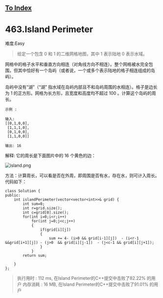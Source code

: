 [To Index](/index.md)
---
# 463.Island Perimeter
难度:Easy
> 给定一个包含 0 和 1 的二维网格地图，其中 1 表示陆地 0 表示水域。

网格中的格子水平和垂直方向相连（对角线方向不相连）。整个网格被水完全包围，但其中恰好有一个岛屿（或者说，一个或多个表示陆地的格子相连组成的岛屿）。

岛屿中没有“湖”（“湖” 指水域在岛屿内部且不和岛屿周围的水相连）。格子是边长为 1 的正方形。网格为长方形，且宽度和高度均不超过 100 。计算这个岛屿的周长。

 
```
示例 :

输入:
[[0,1,0,0],
 [1,1,1,0],
 [0,1,0,0],
 [1,1,0,0]]

输出: 16
```

解释: 它的周长是下面图片中的 16 个黄色的边：  

![island.png](https://i.loli.net/2019/03/30/5c9ed72e361c6.png)


方法：计算周长，可以看是否在外周，即周围是否有水，存在水，则可计入周长。代码如下：  

```
class Solution {
public:
    int islandPerimeter(vector<vector<int>>& grid) {
        int sum=0;
        int r=grid.size();
        int c=grid[0].size();
        for(int i=0;i<r;i++)
            for(int j=0;j<c;j++)
            {
                if(grid[i][j])
                {
                    sum += 4- (i>0 && grid[i-1][j])  - (i<r-1 &&grid[i+1][j]) - (j>0  && grid[i][j-1])  - (j<c-1 && grid[i][j+1]);
                }
            }
        return sum;

    }
};
```
> 执行用时 : 112 ms, 在Island Perimeter的C++提交中击败了82.22% 的用户
内存消耗 : 16 MB, 在Island Perimeter的C++提交中击败了91.01% 的用户
